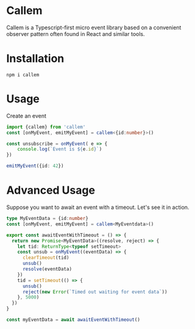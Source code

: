 # Callem

Callem is a Typescript-first micro event library based on a convenient observer pattern often found in React and similar tools.

# Installation

```
npm i callem
```

# Usage

Create an event

```typescript
import {callem} from 'callem'
const [onMyEvent, emitMyEvent] = callem<{id:number}>()

const unsubscribe = onMyEvent( e => {
    console.log(`Event is ${e.id}`)
})

emitMyEvent({id: 42})
```

# Advanced Usage

Suppose you want to await an event with a timeout. Let's see it in action.

```typescript
type MyEventData = {id:number}
const [onMyEvent, emitMyEvent] = callem<MyEventdata>()

export const awaitEventWithTimeout = () => {
  return new Promise<MyEventData>((resolve, reject) => {
    let tid: ReturnType<typeof setTimeout>
    const unsub = onMyEvent((eventData) => {
      clearTimeout(tid)
      unsub()
      resolve(eventData)
    })
    tid = setTimeout(() => {
      unsub()
      reject(new Error(`Timed out waiting for event data`))
    }, 5000)
  })
}

const myEventData = await awaitEventWithTimeout()
```
